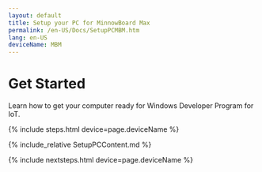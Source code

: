 ```yaml
---
layout: default
title: Setup your PC for MinnowBoard Max
permalink: /en-US/Docs/SetupPCMBM.htm
lang: en-US
deviceName: MBM
---
```


# Get Started

Learn how to get your computer ready for Windows Developer Program for IoT.

{% include steps.html device=page.deviceName %}

{% include_relative SetupPCContent.md %}

{% include nextsteps.html device=page.deviceName %}

